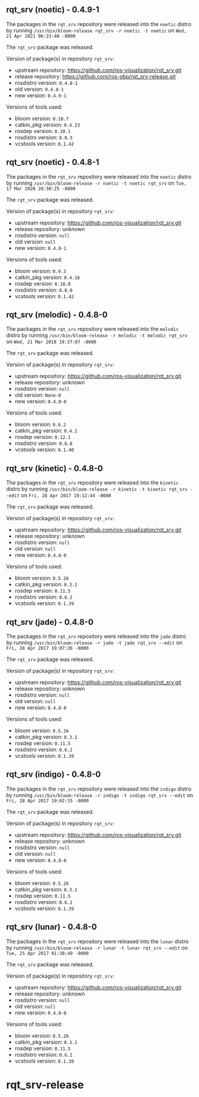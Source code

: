 ## rqt_srv (noetic) - 0.4.9-1

The packages in the `rqt_srv` repository were released into the `noetic` distro by running `/usr/bin/bloom-release rqt_srv -r noetic -t noetic` on `Wed, 21 Apr 2021 06:23:40 -0000`

The `rqt_srv` package was released.

Version of package(s) in repository `rqt_srv`:

- upstream repository: https://github.com/ros-visualization/rqt_srv.git
- release repository: https://github.com/ros-gbp/rqt_srv-release.git
- rosdistro version: `0.4.8-1`
- old version: `0.4.8-1`
- new version: `0.4.9-1`

Versions of tools used:

- bloom version: `0.10.7`
- catkin_pkg version: `0.4.23`
- rosdep version: `0.20.1`
- rosdistro version: `0.8.3`
- vcstools version: `0.1.42`


## rqt_srv (noetic) - 0.4.8-1

The packages in the `rqt_srv` repository were released into the `noetic` distro by running `/usr/bin/bloom-release -r noetic -t noetic rqt_srv` on `Tue, 17 Mar 2020 20:50:25 -0000`

The `rqt_srv` package was released.

Version of package(s) in repository `rqt_srv`:

- upstream repository: https://github.com/ros-visualization/rqt_srv.git
- release repository: unknown
- rosdistro version: `null`
- old version: `null`
- new version: `0.4.8-1`

Versions of tools used:

- bloom version: `0.9.3`
- catkin_pkg version: `0.4.16`
- rosdep version: `0.18.0`
- rosdistro version: `0.8.0`
- vcstools version: `0.1.42`


## rqt_srv (melodic) - 0.4.8-0

The packages in the `rqt_srv` repository were released into the `melodic` distro by running `/usr/bin/bloom-release -r melodic -t melodic rqt_srv` on `Wed, 21 Mar 2018 19:37:07 -0000`

The `rqt_srv` package was released.

Version of package(s) in repository `rqt_srv`:

- upstream repository: https://github.com/ros-visualization/rqt_srv.git
- release repository: unknown
- rosdistro version: `null`
- old version: `None-0`
- new version: `0.4.8-0`

Versions of tools used:

- bloom version: `0.6.2`
- catkin_pkg version: `0.4.1`
- rosdep version: `0.12.1`
- rosdistro version: `0.6.8`
- vcstools version: `0.1.40`


## rqt_srv (kinetic) - 0.4.8-0

The packages in the `rqt_srv` repository were released into the `kinetic` distro by running `/usr/bin/bloom-release -r kinetic -t kinetic rqt_srv --edit` on `Fri, 28 Apr 2017 19:12:44 -0000`

The `rqt_srv` package was released.

Version of package(s) in repository `rqt_srv`:

- upstream repository: https://github.com/ros-visualization/rqt_srv.git
- release repository: unknown
- rosdistro version: `null`
- old version: `null`
- new version: `0.4.8-0`

Versions of tools used:

- bloom version: `0.5.26`
- catkin_pkg version: `0.3.1`
- rosdep version: `0.11.5`
- rosdistro version: `0.6.2`
- vcstools version: `0.1.39`


## rqt_srv (jade) - 0.4.8-0

The packages in the `rqt_srv` repository were released into the `jade` distro by running `/usr/bin/bloom-release -r jade -t jade rqt_srv --edit` on `Fri, 28 Apr 2017 19:07:26 -0000`

The `rqt_srv` package was released.

Version of package(s) in repository `rqt_srv`:

- upstream repository: https://github.com/ros-visualization/rqt_srv.git
- release repository: unknown
- rosdistro version: `null`
- old version: `null`
- new version: `0.4.8-0`

Versions of tools used:

- bloom version: `0.5.26`
- catkin_pkg version: `0.3.1`
- rosdep version: `0.11.5`
- rosdistro version: `0.6.2`
- vcstools version: `0.1.39`


## rqt_srv (indigo) - 0.4.8-0

The packages in the `rqt_srv` repository were released into the `indigo` distro by running `/usr/bin/bloom-release -r indigo -t indigo rqt_srv --edit` on `Fri, 28 Apr 2017 19:02:15 -0000`

The `rqt_srv` package was released.

Version of package(s) in repository `rqt_srv`:

- upstream repository: https://github.com/ros-visualization/rqt_srv.git
- release repository: unknown
- rosdistro version: `null`
- old version: `null`
- new version: `0.4.8-0`

Versions of tools used:

- bloom version: `0.5.26`
- catkin_pkg version: `0.3.1`
- rosdep version: `0.11.5`
- rosdistro version: `0.6.2`
- vcstools version: `0.1.39`


## rqt_srv (lunar) - 0.4.8-0

The packages in the `rqt_srv` repository were released into the `lunar` distro by running `/usr/bin/bloom-release -r lunar -t lunar rqt_srv --edit` on `Tue, 25 Apr 2017 01:38:49 -0000`

The `rqt_srv` package was released.

Version of package(s) in repository `rqt_srv`:

- upstream repository: https://github.com/ros-visualization/rqt_srv.git
- release repository: unknown
- rosdistro version: `null`
- old version: `null`
- new version: `0.4.8-0`

Versions of tools used:

- bloom version: `0.5.26`
- catkin_pkg version: `0.3.1`
- rosdep version: `0.11.5`
- rosdistro version: `0.6.2`
- vcstools version: `0.1.39`


# rqt_srv-release
